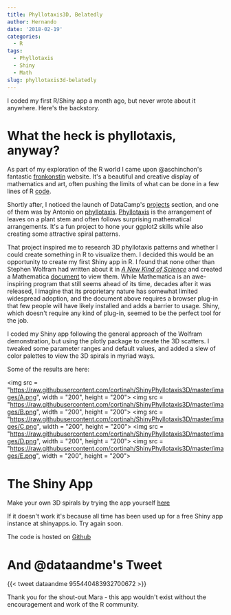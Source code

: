 ```yaml
---
title: Phyllotaxis3D, Belatedly
author: Hernando
date: '2018-02-19'
categories:
  - R
tags:
  - Phyllotaxis
  - Shiny
  - Math
slug: phyllotaxis3d-belatedly
---
```


I coded my first R/Shiny app a month ago, but never wrote about it anywhere. Here's the backstory.

# What the heck is phyllotaxis, anyway?

As part of my exploration of the R world I came upon @aschinchon's fantastic [fronkonstin](https://fronkonstin.com/) website. It's a beautiful and creative display of mathematics and art, often pushing the limits of what can be done in a few lines of R [code](https://fronkonstin.com/2017/11/07/drawing-10-million-points-with-ggplot-clifford-attractors/).

Shortly after, I noticed the launch of DataCamp's [projects](https://www.datacamp.com/projects) section, and one of them was by Antonio on [phyllotaxis](https://www.datacamp.com/projects/62). [Phyllotaxis](https://en.wikipedia.org/wiki/Phyllotaxis) is the arrangement of leaves on a plant stem and often follows surprising mathematical arrangements. It's a fun project to hone your ggplot2 skills while also creating some attractive spiral patterns.

That project inspired me to research 3D phyllotaxis patterns and whether I could create something in R to visualize them.  I decided this would be an opportunity to create my first Shiny app in R.  I found that none other than Stephen Wolfram had written about it in [_A New Kind of Science_](http://www.wolframscience.com/nks/p411--growth-of-plants-and-animals/) and created a Mathematica [document](http://demonstrations.wolfram.com/PhyllotaxisSpiralsIn3D/) to view them.  While Mathematica is an awe-inspiring program that still seems ahead of its time, decades after it was released, I imagine that its proprietary nature has somewhat limited widespread adoption, and the document above requires a browser plug-in that few people will have likely installed and adds a barrier to usage. Shiny, which doesn't require any kind of plug-in, seemed to be the perfect tool for the job.

I coded my Shiny app following the general approach of the Wolfram demonstration, but using the plotly package to create the 3D scatters. I tweaked some parameter ranges and default values, and added a slew of color palettes to view the 3D spirals in myriad ways.

Some of the results are here:

<img src = "https://raw.githubusercontent.com/cortinah/ShinyPhyllotaxis3D/master/images/A.png", width = "200", height = "200">
<img src = "https://raw.githubusercontent.com/cortinah/ShinyPhyllotaxis3D/master/images/B.png", width = "200", height = "200">
<img src = "https://raw.githubusercontent.com/cortinah/ShinyPhyllotaxis3D/master/images/C.png", width = "200", height = "200">
<img src = "https://raw.githubusercontent.com/cortinah/ShinyPhyllotaxis3D/master/images/D.png", width = "200", height = "200">
<img src = "https://raw.githubusercontent.com/cortinah/ShinyPhyllotaxis3D/master/images/E.png", width = "200", height = "200">

# The Shiny App
Make your own 3D spirals by trying the app yourself [here](https://cortinah.shinyapps.io/phyllotaxis3d/)

If it doesn't work it's because all time has been used up for a free Shiny app instance at shinyapps.io.  Try again soon.

The code is hosted on [Github](https://github.com/cortinah/ShinyPhyllotaxis3D)

# And @dataandme's Tweet

{{< tweet dataandme 955440483932700672 >}}


Thank you for the shout-out Mara - this app wouldn't exist without the encouragement and work of the R community.